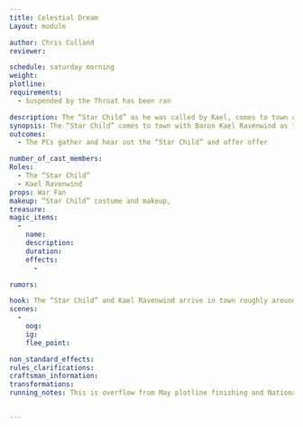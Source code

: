 ```yaml
---
title: Celestial Dream
Layout: module

author: Chris Colland
reviewer: 

schedule: saturday morning
weight: 
plotline: 
requirements: 
  - Suspended by the Throat has been ran

description: The “Star Child” as he was called by Kael, comes to town after finding Kael and rifting him to Cryptinth to layout an offering to help against Valdrick
synopsis: The “Star Child” comes to town with Baron Kael Ravenwind as they shared dreams before he was awake. Once all are assembled, the “Star Child” reveals his nature and his true power to the Adventurers. Those present in May will know his presence and nature from the Elemental Leyline Plot. But the “Star Child” will offer a set of choices he can do to aid in the battle with Valdrick to come…
outcomes: 
  - The PCs gather and hear out the “Star Child” and offer offer

number_of_cast_members: 
Roles: 
  - The “Star Child”
  - Kael Ravenwind
props: War Fan
makeup: “Star Child” costume and makeup, 
treasure: 
magic_items:
  - 
    name: 
    description:  
    duration: 
    effects: 
      - 

rumors: 

hook: The “Star Child” and Kael Ravenwind arrive in town roughly around Lunchtime to discuss the Elemental Leylines and the coming war with Valdrick. Choices need to be made
scenes: 
  - 
    oog: 
    ig: 
    flee_point: 

non_standard_effects: 
rules_clarifications: 
craftsman_information: 
transformations: 
running_notes: This is overflow from May plotline finishing and National lead-in. This module is a break in the heaviness of task that is Moutesque and The Feral. Ideally this module happens around Lunchtime or just after so all can rest and hydrate. National and Local Plot decisions will be made during this conversation/discussion. Following this Module will be a Personal Plot hop to Stonewood and then a chain of Modules to reclaim Moutesque, essentially the calm before the storm so to speak =)


---
```




 

